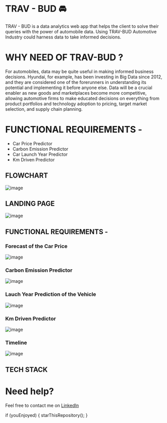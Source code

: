 # TRAV - BUD :oncoming_automobile:

TRAV - BUD is a data analytics web app that helps the client to solve their queries with the power of automobile data. Using TRAV-BUD Automotive Industry could harness data to take informed decisions.


# WHY NEED OF TRAV-BUD ?

For automobiles, data may be quite useful in making informed business decisions. Hyundai, for example, has been investing in Big Data since 2012, and they are considered one of the forerunners in understanding its potential and implementing it before anyone else.
Data will be a crucial enabler as new goods and marketplaces become more competitive, allowing automotive firms to make educated decisions on everything from product portfolios and technology adoption to pricing, target market selection, and supply chain planning.


# FUNCTIONAL REQUIREMENTS -
- Car Price Predictor
- Carbon Emission Predictor
- Car Launch Year Predictor
- Km Driven Predictor


## FLOWCHART
![image](https://user-images.githubusercontent.com/76087547/170761013-a6a9e1ec-6c77-4760-8725-d781fe6839b9.png)

## LANDING PAGE
![image](https://user-images.githubusercontent.com/76087547/170760305-276e6d7f-6ab1-49c9-81c8-75112641a786.png)

## FUNCTIONAL REQUIREMENTS -

### Forecast of the Car Price
![image](https://user-images.githubusercontent.com/76087547/170762209-a28edb1f-9b3f-433a-8924-ddea865569e9.png)

### Carbon Emission Predictor
![image](https://user-images.githubusercontent.com/76087547/170767614-4e08d9cd-7b7b-4eb0-8fba-188af5a74d97.png)

### Lauch Year Prediction of the Vehicle
![image](https://user-images.githubusercontent.com/76087547/170767716-7cfaf1e7-1aa3-4fc6-8442-ff1ac5e1d882.png)

### Km Driven Predictor
![image](https://user-images.githubusercontent.com/76087547/170816529-573ee080-a41b-48a4-95ce-cdf7ffe5804f.png)

### Timeline
![image](https://user-images.githubusercontent.com/76087547/170762530-98501af2-74cc-4b08-9237-8df61000d726.png)

## TECH STACK

# Need help?
Feel free to contact me on [LinkedIn](https://www.linkedin.com/in/tisha-chawla-a944031a3/)

if (youEnjoyed) {
    starThisRepository();
}


